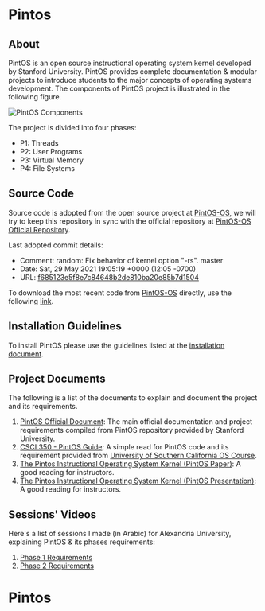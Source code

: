 #  Pintos

##  About 

PintOS is an open source instructional operating system kernel developed by Stanford University. PintOS provides complete documentation & modular projects to introduce students to the major concepts of operating systems development. The components of PintOS project is illustrated in the following figure.

![PintOS Components](resources/pintos_components.png "PintOS Components")

The project is divided into four phases:

* P1: Threads
* P2: User Programs
* P3: Virtual Memory
* P4: File Systems

## Source Code

Source code is adopted from the open source project at [PintOS-OS](https://pintos-os.org/), we will try to keep this repository in sync with the official repository at [PintOS-OS Official Repository](https://pintos-os.org/cgi-bin/gitweb.cgi?p=pintos-anon;a=summary).

Last adopted commit details:

* Comment: random: Fix behavior of kernel option "-rs". master
* Date: Sat, 29 May 2021 19:05:19 +0000 (12:05 -0700)
* URL: [f685123e5f8e7c84648b2de810ba20e85b7d1504](https://pintos-os.org/cgi-bin/gitweb.cgi?p=pintos-anon;a=commit;h=f685123e5f8e7c84648b2de810ba20e85b7d1504)

To download the most recent code from [PintOS-OS](https://pintos-os.org/) directly, use the following [link](https://pintos-os.org/cgi-bin/gitweb.cgi?p=pintos-anon;a=snapshot;h=HEAD).

## Installation Guidelines

To install PintOS please use the guidelines listed at the [installation document](Installation.md).

## Project Documents

The following is a list of the documents to explain and document the project and its requirements.

1. [PintOS Official Document](guides/PintOS&#32;Official&#32;Document.pdf): The main official documentation and project requirements compiled from PintOS repository provided by Stanford University.
2. [CSCI 350 - PintOS Guide](guides/CSCI&#32;350&#32;-&#32;Pintos&#32;Guide.pdf): A simple read for PintOS code and its requirement provided from [University of Southern California OS Course](http://bits.usc.edu/cs350/).
3. [The Pintos Instructional Operating System Kernel (PintOS Paper)](guides/The&#32;Pintos&#32;Instructional&#32;Operating&#32;System&#32;Kernel.pdf): A good reading for instructors.
4. [The Pintos Instructional Operating System Kernel (PintOS Presentation)](guides/SIGCSE2009-Pintos.pdf): A good reading for instructors.

## Sessions' Videos

Here's a list of sessions I made (in Arabic) for Alexandria University, explaining PintOS & its phases requirements:

1. [Phase 1 Requirements](https://youtu.be/RLx_0nnEjaM)
2. [Phase 2 Requirements](https://youtu.be/bFUmvVgmbOs)
# Pintos
